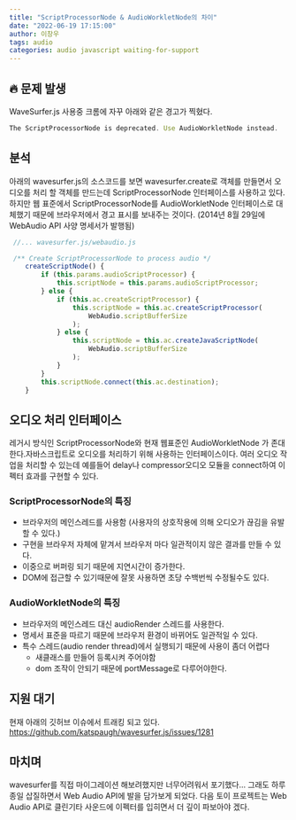 ```yaml
---
title: "ScriptProcessorNode & AudioWorkletNode의 차이"
date: "2022-06-19 17:15:00"
author: 이창우
tags: audio
categories: audio javascript waiting-for-support
---
```


## 🔥 문제 발생

WaveSurfer.js 사용중 크롬에 자꾸 아래와 같은 경고가 찍혔다.

```js
The ScriptProcessorNode is deprecated. Use AudioWorkletNode instead.
```

## 분석

아래의 wavesurfer.js의 소스코드를 보면 wavesurfer.create로 객체를 만들면서 오디오를 처리 할 객체를 만드는데 ScriptProcessorNode 인터페이스를 사용하고 있다.
하지만 웹 표준에서 ScriptProcessorNode를 AudioWorkletNode 인터페이스로 대체했기 때문에 브라우저에서 경고 표시를 보내주는 것이다.
(2014년 8월 29일에 WebAudio API 사양 명세서가 발행됨)

```js
 //... wavesurfer.js/webaudio.js

 /** Create ScriptProcessorNode to process audio */
    createScriptNode() {
        if (this.params.audioScriptProcessor) {
            this.scriptNode = this.params.audioScriptProcessor;
        } else {
            if (this.ac.createScriptProcessor) {
                this.scriptNode = this.ac.createScriptProcessor(
                    WebAudio.scriptBufferSize
                );
            } else {
                this.scriptNode = this.ac.createJavaScriptNode(
                    WebAudio.scriptBufferSize
                );
            }
        }
        this.scriptNode.connect(this.ac.destination);
    }
```

## 오디오 처리 인터페이스

레거시 방식인 ScriptProcessorNode와 현재 웹표준인 AudioWorkletNode 가 존대한다.자바스크립트로 오디오를 처리하기 위해 사용하는 인터페이스이다.
여러 오디오 작업을 처리할 수 있는데 예를들어 delay나 compressor오디오 모듈을 connect하여 이펙터 효과를 구현할 수 있다.

### ScriptProcessorNode의 특징

- 브라우저의 메인스레드를 사용함 (사용자의 상호작용에 의해 오디오가 끊김을 유발할 수 있다.)
- 구현을 브라우저 자체에 맡겨서 브라우저 마다 일관적이지 않은 결과를 만들 수 있다.
- 이중으로 버퍼링 되기 때문에 지연시간이 증가한다.
- DOM에 접근할 수 있기때문에 잘못 사용하면 초당 수백번씩 수정될수도 있다.

### AudioWorkletNode의 특징

- 브라우저의 메인스레드 대신 audioRender 스레드를 사용한다.
- 명세서 표준을 따르기 때문에 브라우저 환경이 바뀌어도 일관적일 수 있다.
- 특수 스레드(audio render thread)에서 실행되기 때문에 사용이 좀더 어렵다
  - 새클래스를 만들어 등록시켜 주어야함
  - dom 조작이 안되기 때문에 portMessage로 다루어야한다.

## 지원 대기

현재 아래의 깃허브 이슈에서 트래킹 되고 있다.
https://github.com/katspaugh/wavesurfer.js/issues/1281

## 마치며

wavesurfer를 직접 마이그레이션 해보려했지만 너무어려워서 포기했다...
그래도 하루종일 삽질하면서 Web Audio API에 발을 담가보게 되었다. 다음 토이 프로젝트는 Web Audio API로 클린기타 사운드에 이펙터를 입히면서 더 깊이 파보아야 겠다.

